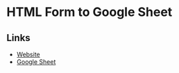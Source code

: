 # HTML Form to Google Sheet

## Links
- [Website](https://dexters-hub.github.io/Html-Form-to-Google-Sheet/)
- [Google Sheet](https://docs.google.com/spreadsheets/d/1Kc6gB-5NeuQegixieoypZC_hvmCYUU_xvH7_W1_daMk/edit?usp=sharing)
